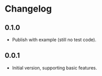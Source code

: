 # Changelog

## 0.1.0

- Publish with example (still no test code).

## 0.0.1

- Initial version, supporting basic features.
